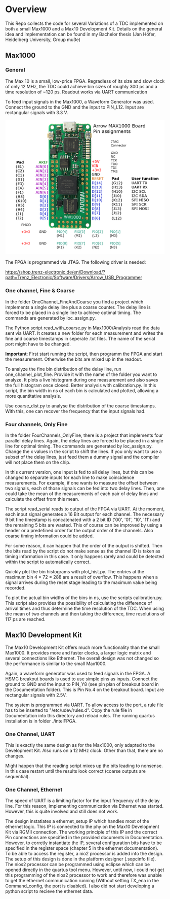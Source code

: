 # Overview 
This Repo collects the code for several Variations of a TDC implemented on both a small Max1000 and a Max10 Development Kit.
Details on the general idea and implementation can be found in my Bachelor thesis (Jan Höfer, Heidelberg University, Group mu3e)

## Max1000

### General
The Max 10 is a small, low-price FPGA. Regradless of its size and slow clock of only 12 MHz, the TDC could achieve bin sizes of roughly 300 ps and a time resolution of ~120 ps. Readout works via UART communication

To feed input signals in the Max1000, a Waveform Generator was used. Connect the ground to the GND and the input to PIN_L12. Input are rectangular signals with 3.3 V. 

![My Local Image](Max1000/Documentation/max1000_pinout.png)

The FPGA is programmed via JTAG. The following driver is needed: 

https://shop.trenz-electronic.de/en/Download/?path=Trenz_Electronic/Software/Drivers/Arrow_USB_Programmer


### One channel, Fine & Coarse
In the folder OneChannel_FineAndCoarse you find a project which implements a single delay line plus a coarse counter. The
delay line is forced to be placed in a single line to achieve optimal timing. The commands are generated by loc_assign.py. 

The Python script read_with_coarse.py in Max1000/Analysis read the data sent via UART. It creates a new folder for each measurement
and writes the fine and coarse timestamps in seperate .txt files. The name of the serial port might have to be changed.

__Important__: First start running the script, then programm the FPGA and start the measurement. Otherwise the bits are mixed up in the readout.

To analyze the fine bin distribution of the delay line, run one_channel_plot_fine. Provide it with the name of the folder you want to analyze. It plots a live histogram during one measurement and also saves the full histogram once closed.
Better analysis with calibration.py. In this script, the bin width in ns of each bin is calculated and plotted, allowing a more quantitative analysis.

Use coarse_dist.py to analyse the distribution of the coarse timestamps. With this, one can recover the frequency that the input signals had. 


### Four channels, Only Fine
In the folder FourChannels_OnlyFine, there is a project that implements four parallel delay lines. Again, the delay lines are forced to be placed in a single line for optimal timing. The commands are generated by loc_assign.py. Change the x values in the script to shift the lines. If you only want to use a subset of the delay lines, just feed them a dummy signal and the compiler will not place them on the chip.

In this current version, one input is fed to all delay lines, but this can be changed to separate inputs for each line to make coincidence measurements. For example, if one wants to measure the offset between two signals, each of those signals can be fed into two delay lines. Then, one could take the mean of the measurements of each pair of delay lines and calculate the offset from this mean. 

The script read_serial reads to output of the FPGA via UART. At the moment, each input signal generates a 16 Bit output for each channel. The necessary 9 bit fine timestamp is concatenated with a 2 bit ID ('00', '01', '10', '11') and the remaining 5 bits are wasted. This of course can be improved by using a header or a predefined order for the output order of the channels. Also coarse timing information could be added. 

For some reason, it can happen that the order of the output is shifted. Then the bits read by the script do not make sense as the channel ID is taken as timing information in this case. It only happens rarely and could be detected within the script to automatically correct.

Quickly plot the bin histograms with plot_hist.py. The entries at the maximum bin 4 * 72 = 288 are a result of overflow. This happens when a signal arrives during the reset stage leading to the maximum value being recorded.

To plot the actual bin widths of the bins in ns, use the scripts calibration.py. This script also provides the possibility of calculating the difference of arrival times and thus determine the time resolution of the TDC. When using the mean of two channels and then taking the difference, time resolutions of 117 ps are reached.



## Max10 Development Kit
The Max10 Development Kit offers much more functionality than the small Max1000. It provides more and faster clocks, a larger logic matrix and several connections like Ethernet. 
The overall design was not changed so the performance is similar to the small Max1000. 

Again, a waveform generator was used to feed signals in the FPGA. A HSMC breakout boards is used to use simple pins as inputs. Connect the ground to GND and the input to PIN_Y8 (see pin plan of breakout board in the Documentation folder). This is Pin No.4 on the breakout board. Input are rectangular signals with 2.5V.

The system is programmed via UART. To allow access to the port, a rule file has to be inserted to "/etc/udev/rules.d". Copy the rule file in Documentation into this directory and reload rules. The running quartus installation is in folder ./intelFPGA.


### One Channel, UART
This is exactly the same design as for the Max1000, only adapted to the Development Kit. Also runs on a 12 MHz clock. Other than that, there are no changes.

Might happen that the reading script mixes up the bits leading to nonsense. In this case restart until the results look correct (coarse outputs are sequential).


### One Channel, Ethernet
The speed of UART is a limiting factor for the input frequency of the delay line. For this reason, implementing communication via Ethernet was started. 
However, this is quite involved and still does not work. 

The design instatiates a ethernet_setup IP which handles most of the ethernet logic. This IP is connected to the phy on the Max10 Development Kit via RGMII connection. The working principle of this IP and the correct Pin connections are specified in the provided documents in Documentation. However, to corretly instantiate the IP, several configuration bits have to be specified in the register space (chapter 5 in the ethernet documentation). To be able to access the register, a nio2 processor is added into the design. The setup of this design is done in the platform designer (.sopcinfo file). The nios2 processor can be programmed using eclipse which can be opened directly in the quartus tool menu. However, until now, i could not get this programming of the nios2 processor to work and therefore was unable to get the ethernet communication running (Without setting TX_ena in the Command_config, the port is disabled). I also did not start developing a python script to recieve the ethernet data.
